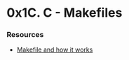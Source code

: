 # 0x1C. C - Makefiles

### Resources

- [Makefile and how it works](https://opensource.com/article/18/8/what-how-makefile)


